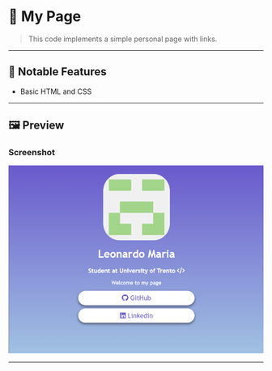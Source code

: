 # 🧩 My Page

> This code implements a simple personal page with links.

---

## 🚀 Notable Features
- Basic HTML and CSS
  
---

## 🖼️ Preview

### Screenshot
![Program Screenshot](./assets/image.png)

---
